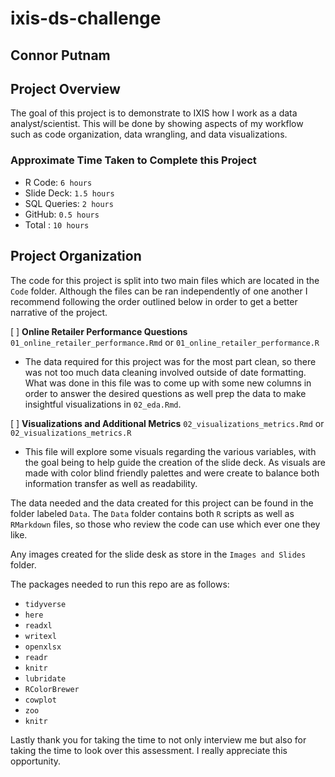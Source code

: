 # ixis-ds-challenge
## Connor Putnam
<!-- badges: start -->
<!-- badges: end -->

## Project Overview

The goal of this project is to demonstrate to IXIS how I work as a data analyst/scientist. This will be done by showing aspects of my workflow such as code organization, data wrangling, and data visualizations. 

### Approximate Time Taken to Complete this Project

* R Code: `6 hours`
* Slide Deck: `1.5 hours`
* SQL Queries: `2 hours`
* GitHub: `0.5 hours`
* Total : `10 hours`

## Project Organization

The code for this project is split into two main files which are located in the `Code` folder. Although the files can be ran independently of one another I recommend following the order outlined below in order to get a better narrative of the project.

[ ] **Online Retailer Performance Questions** `01_online_retailer_performance.Rmd` or `01_online_retailer_performance.R`
  
  * The data required for this project was for the most part clean, so there was not too much data cleaning involved outside of date formatting. What was done in this file was to come up with some new columns in order to answer the desired questions as well prep the data to make insightful visualizations in `02_eda.Rmd`.

[ ] **Visualizations and Additional Metrics** `02_visualizations_metrics.Rmd` or `02_visualizations_metrics.R`
  
  * This file will explore some visuals regarding the various variables, with the goal being to help guide the creation of the slide deck. As visuals are made with color blind friendly palettes and were create to balance both information transfer as well as readability. 
  
The data needed and the data created for this project can be found in the folder labeled `Data`. The `Data` folder contains both `R` scripts as well as `RMarkdown` files, so those who review the code can use which ever one they like.

Any images created for the slide desk as store in the `Images and Slides` folder.

The packages needed to run this repo are as follows:

  * `tidyverse`
  * `here`
  * `readxl`
  * `writexl`
  * `openxlsx`
  * `readr`
  * `knitr`
  * `lubridate`
  * `RColorBrewer`
  * `cowplot`
  * `zoo`
  * `knitr`
  
Lastly thank you for taking the time to not only interview me but also for taking the time to look over this assessment. I really appreciate this opportunity.